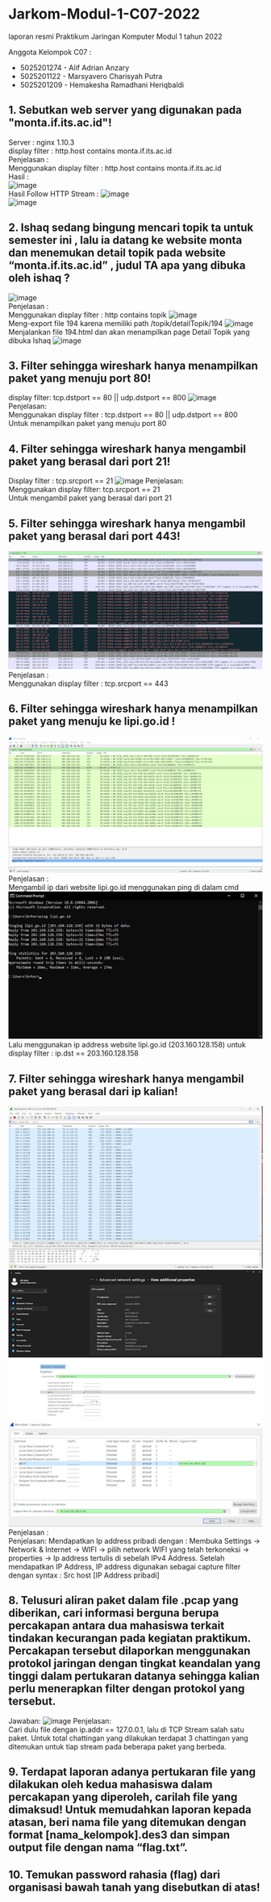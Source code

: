 # Jarkom-Modul-1-C07-2022

laporan resmi Praktikum Jaringan Komputer Modul 1 tahun 2022

Anggota Kelompok C07 :
* 5025201274 - Alif Adrian Anzary
* 5025201122 - Marsyavero Charisyah Putra
* 5025201209 - Hemakesha Ramadhani Heriqbaldi

## 1. Sebutkan web server yang digunakan pada "monta.if.its.ac.id"! 
Server : nginx 1.10.3 <br>
display filter : http.host contains monta.if.its.ac.id <br>
Penjelasan : <br>
Menggunakan display filter : http.host contains monta.if.its.ac.id <br>
Hasil : <br>
![image](https://user-images.githubusercontent.com/78362238/192098540-496fdc1c-1162-4211-afe9-fd997b286ddf.png)
<br>Hasil Follow HTTP Stream :
![image](https://user-images.githubusercontent.com/78362238/192098559-e01943c3-92ab-4bde-8ad7-329879591de6.png)
<br>
![image](https://user-images.githubusercontent.com/78362238/192098580-0be3cafc-bc3f-4787-a18d-3d5405e9cb76.png)


## 2. Ishaq sedang bingung mencari topik ta untuk semester ini , lalu ia datang ke website monta dan menemukan detail topik pada website “monta.if.its.ac.id” , judul TA apa yang dibuka oleh ishaq ?
![image](https://user-images.githubusercontent.com/72655925/192095040-bbaf9641-ebef-4317-8987-0e6e457d4572.png)
<br>Penjelasan :
<br>Menggunakan display filter : http contains topik
![image](https://user-images.githubusercontent.com/72655925/192094790-4ae8ef76-e436-4cde-9ffc-74f57222f294.png)
<br>Meng-export file 194 karena memiliki path /topik/detailTopik/194
![image](https://user-images.githubusercontent.com/72655925/192094987-61c34bb8-585b-4e4a-888c-396637ce61af.png)
<br>Menjalankan file 194.html dan akan menampilkan page Detail Topik yang dibuka Ishaq
![image](https://user-images.githubusercontent.com/72655925/192095040-bbaf9641-ebef-4317-8987-0e6e457d4572.png)


## 3. Filter sehingga wireshark hanya menampilkan paket yang menuju port 80!
display filter: tcp.dstport == 80 || udp.dstport == 800
![image](https://user-images.githubusercontent.com/78362238/192098886-e6f80b1b-aa98-4b5c-ba39-cb46bcc37de6.png)
<br>
Penjelasan: <br>
Menggunakan display filter : tcp.dstport == 80 || udp.dstport == 800 <br>
Untuk menampilkan paket yang menuju port 80


## 4. Filter sehingga wireshark hanya mengambil paket yang berasal dari port 21!
Display filter : tcp.srcport == 21
![image](https://user-images.githubusercontent.com/78362238/192099107-33657ea7-9675-4d6e-a4be-636fee50989b.png)
Penjelasan: <br>
Menggunakan display filter: tcp.srcport == 21 <br>
Untuk mengambil paket yang berasal dari port 21


## 5. Filter sehingga wireshark hanya mengambil paket yang berasal dari port 443!
<img src="img/5-1.png">
Penjelasan :
<br>
Menggunakan display filter : tcp.srcport == 443


## 6. Filter sehingga wireshark hanya menampilkan paket yang menuju ke lipi.go.id !

<img src="img/6-1.png">
Penjelasan :
<br>
Mengambil ip dari website lipi.go.id menggunakan ping di dalam cmd
<img src="img/6-2.png">
Lalu menggunakan ip address website lipi.go.id (203.160.128.158) untuk display filter : ip.dst == 203.160.128.158

## 7. Filter sehingga wireshark hanya mengambil paket yang berasal dari ip kalian!
<img src="img/7-1.png">
<img src="img/7-2.png">
<img src="img/7-3.png">
<img src="img/7-4.png">
Penjelasan :
<br>
Penjelasan:
Mendapatkan Ip address pribadi dengan :
Membuka Settings -> Network & Internet -> WIFI -> pilih network WIFI yang telah terkoneksi -> properties -> Ip address tertulis di sebelah IPv4 Address. Setelah mendapatkan IP Address, IP address digunakan sebagai capture filter dengan syntax : Src host [IP Address pribadi]



## 8. Telusuri aliran paket dalam file .pcap yang diberikan, cari informasi berguna berupa percakapan antara dua mahasiswa terkait tindakan kecurangan pada kegiatan praktikum. Percakapan tersebut dilaporkan menggunakan protokol jaringan dengan tingkat keandalan yang tinggi dalam pertukaran datanya sehingga kalian perlu menerapkan filter dengan protokol yang tersebut.
Jawaban:
![image](https://user-images.githubusercontent.com/72655925/192096550-49c63410-7b90-4d7a-ba8f-db54481f4ebd.png)
Penjelasan:
<br>Cari dulu file dengan ip.addr == 127.0.0.1, lalu di TCP Stream salah satu paket. Untuk total chattingan yang dilakukan terdapat 3 chattingan yang ditemukan untuk tiap stream pada beberapa paket yang berbeda.
## 9. Terdapat laporan adanya pertukaran file yang dilakukan oleh kedua mahasiswa dalam percakapan yang diperoleh, carilah file yang dimaksud! Untuk memudahkan laporan kepada atasan, beri nama file yang ditemukan dengan format [nama_kelompok].des3 dan simpan output file dengan nama “flag.txt”.
## 10. Temukan password rahasia (flag) dari organisasi bawah tanah yang disebutkan di atas!
